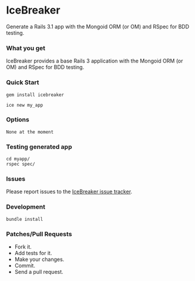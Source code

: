 IceBreaker
===========
Generate a Rails 3.1 app with the Mongoid ORM (or OM) and RSpec for BDD testing.


### What you get

IceBreaker provides a base Rails 3 application with the Mongoid ORM (or OM) and RSpec for BDD testing.

### Quick Start

    gem install icebreaker

    ice new my_app


### Options

    None at the moment


### Testing generated app

    cd myapp/
    rspec spec/


### Issues

Please report issues to the [IceBreaker issue tracker](http://github.com/markdillon/icebreaker/issues/).


### Development

    bundle install


### Patches/Pull Requests

* Fork it.
* Add tests for it.
* Make your changes.
* Commit.
* Send a pull request.
